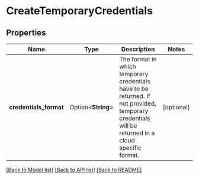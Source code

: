 # CreateTemporaryCredentials

## Properties

Name | Type | Description | Notes
------------ | ------------- | ------------- | -------------
**credentials_format** | Option<**String**> | The format in which temporary credentials have to be returned. If not provided, temporary credentials will be returned in a cloud specific format. | [optional]

[[Back to Model list]](../README.md#documentation-for-models) [[Back to API list]](../README.md#documentation-for-api-endpoints) [[Back to README]](../README.md)


